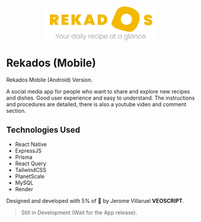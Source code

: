<p align="center">
  <img width= '300' src=".github/images/rekados-banner.png">
</p>

# Rekados (Mobile)
Rekados Mobile (Android) Version.

A social media app for people who want to share and explore new recipes and dishes.
Good user experience and easy to understand. The instructions and procedures are detailed, there is also a youtube video and comment section.

## Technologies Used
- React Native
- ExpressJS
- Prisma
- React Query
- TailwindCSS
- PlanetScale
- MySQL
- Render

Designed and developed with 5% of 🧠 by Jerome Villaruel **VEOSCRIPT**.

> Still in Development (Wait for the App release).
